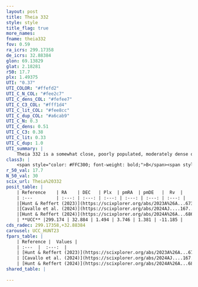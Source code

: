 ```yaml
---
layout: post
title: Theia 332
style: style
title_flag: true
more_names: 
fname: theia332
fov: 0.59
ra_icrs: 299.17358
de_icrs: 32.88384
glon: 69.13829
glat: 2.18281
r50: 17.7
plx: 1.49375
UTI: "0.37"
UTI_COLOR: "#ffefd2"
UTI_C_N_COL: "#fee2c7"
UTI_C_dens_COL: "#fefee7"
UTI_C_C3_COL: "#fff1d4"
UTI_C_lit_COL: "#fee8cc"
UTI_C_dup_COL: "#a6cab9"
UTI_C_N: 0.3
UTI_C_dens: 0.51
UTI_C_C3: 0.38
UTI_C_lit: 0.33
UTI_C_dup: 1.0
UTI_summary: |
    Theia 332 is a somewhat close, poorly populated, moderately dense object of low C3 quality. It was recently reported in the literature.
class3: |
    <span style="color: #FFC300; font-weight: bold;">B</span><span style="color: red; font-weight: bold;">C</span>
r_50_val: 17.7
N_50_val: 30
scix_url: Theia%20332
posit_table: |
    | Reference    | RA    | DEC   | Plx  | pmRA  | pmDE   |  Rv  |
    | :---         | :---: | :---: | :---: | :---: | :---: | :---: |
    |[Hunt & Reffert (2023)](https://scixplorer.org/abs/2023A%26A...673A.114H) | 299.032 | 32.903 | 1.473 | 3.781 | 1.395 | -10.296 |
    |[Cavallo et al. (2024)](https://scixplorer.org/abs/2024AJ....167...12C) | 299.217 | 32.901 | 1.48 | -- | -- | -- |
    |[Hunt & Reffert (2024)](https://scixplorer.org/abs/2024A%26A...686A..42H) | 299.032 | 32.903 | 1.473 | 3.781 | 1.395 | -10.296 |
    | **UCC** |299.174 | 32.884 | 1.494 | 3.746 | 1.381 | -11.185 | 
cds_radec: 299.17358,+32.88384
carousel: UCC_HUNT23
fpars_table: |
    | Reference |  Values |
    | :---  |  :---:  |
    | [Hunt & Reffert (2023)](https://scixplorer.org/abs/2023A%26A...673A.114H) | `AV50=0.204, diffAV50=0.701, MOD50=9.042, logAge50=8.009` |
    | [Cavallo et al. (2024)](https://scixplorer.org/abs/2024AJ....167...12C) | `AV50=0.52, dMod50=9.21, logAge50=7.73, [Fe/H]50=0.04` |
    | [Hunt & Reffert (2024)](https://scixplorer.org/abs/2024A%26A...686A..42H) | `MassJ=44.8437` |
shared_table: |
    
---
```

